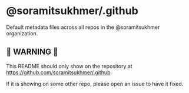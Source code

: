 # @soramitsukhmer/.github

Default metadata files across all repos in the @soramitsukhmer organization.

## 🚨 WARNING 🚨

This README should only show on the repository at https://github.com/soramitsukhmer/.github.

If it is showing on some other repo, please open an issue to have it fixed.
